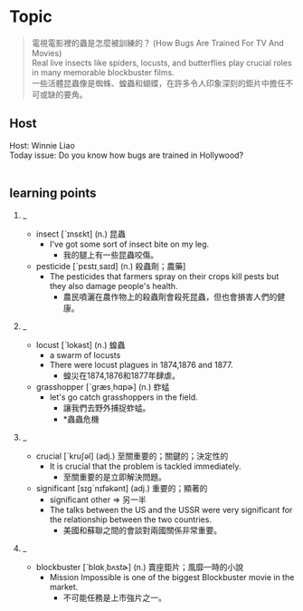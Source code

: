 # Topic

> 電視電影裡的蟲是怎麼被訓練的？ (How Bugs Are Trained For TV And Movies) <br>
> Real live insects like spiders, locusts, and butterflies play crucial roles in many memorable blockbuster films. <br>
> 一些活體昆蟲像是蜘蛛、蝗蟲和蝴蝶，在許多令人印象深刻的鉅片中擔任不可或缺的要角。 <br>

## Host
Host: Winnie Liao
<br>Today issue: Do you know how bugs are trained in Hollywood?
<br><br>
## learning points
1. _
	* insect  [ˋɪnsɛkt]  (n.)  昆蟲
		- I've got some sort of insect bite on my leg.
			+ 我的腿上有一些昆蟲咬傷。
	* pesticide  [ˋpɛstɪ͵saɪd]  (n.)  殺蟲劑；農藥]
		- The pesticides that farmers spray on their crops kill pests but they also damage people's health.
			+ 農民噴灑在農作物上的殺蟲劑會殺死昆蟲，但也會損害人們的健康。

2. _
	* locust  [ˋlokəst]  (n.)  蝗蟲
		- a swarm of locusts
		- There were locust plagues in 1874,1876 and 1877.
			+ 蝗災在1874,1876和1877年肆虐。
	* grasshopper  [ˋgræs͵hɑpɚ]  (n.)  蚱蜢
		- let's go catch grasshoppers in the field.
			+ 讓我們去野外捕捉蚱蜢。
			+ *蟲蟲危機

3. _
	* crucial  [ˋkruʃəl]  (adj.)  至關重要的；關鍵的；決定性的
		- It is crucial that the problem is tackled immediately.
			+ 至關重要的是立即解決問題。
	* significant  [sɪgˋnɪfəkənt]  (adj.)  重要的；顯著的
		- significant other => 另一半
		- The talks between the US and the USSR were very significant for the relationship between the two countries.
			+ 美國和蘇聯之間的會談對兩國關係非常重要。
4. _
 	* blockbuster  [ˋblɑk͵bʌstɚ]  (n.)  賣座鉅片；風靡一時的小說
	 	- Mission Impossible is one of the biggest Blockbuster movie in the market.
		 	+ 不可能任務是上市強片之一。